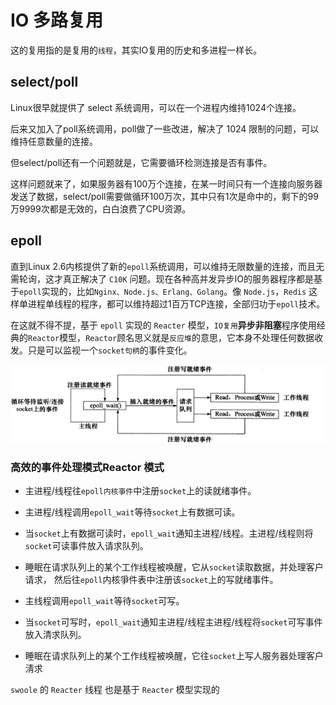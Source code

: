 # IO 多路复用

这的复用指的是复用的`线程`，其实IO复用的历史和多进程一样长。

## select/poll
Linux很早就提供了 select 系统调用，可以在一个进程内维持1024个连接。

后来又加入了poll系统调用，poll做了一些改进，解决了 1024 限制的问题，可以维持任意数量的连接。

但select/poll还有一个问题就是，它需要循环检测连接是否有事件。

这样问题就来了，如果服务器有100万个连接，在某一时间只有一个连接向服务器发送了数据，select/poll需要做循环100万次，其中只有1次是命中的，剩下的99万9999次都是无效的，白白浪费了CPU资源。
             
             
## epoll             
直到Linux 2.6内核提供了新的`epoll`系统调用，可以维持无限数量的连接，而且无需轮询，这才真正解决了 `C10K` 问题。现在各种高并发异步IO的服务器程序都是基于`epoll`实现的，比如`Nginx、Node.js、Erlang、Golang`。像 `Node.js`，`Redis` 这样单进程单线程的程序，都可以维持超过1百万TCP连接，全部归功于`epoll`技术。

在这就不得不提，基于 `epoll` 实现的 `Reacter` 模型，`IO复用`**异步非阻塞**程序使用经典的`Reactor`模型，`Reactor`顾名思义就是`反应堆`的意思，它本身不处理任何数据收发。只是可以监视一个`socket句柄`的事件变化。
                
![模型](../image/ready/eventloop.png)

### 高效的事件处理模式Reactor 模式    
            
- 主进程/线程往`epoll内核亊件`中注册`socket`上的读就绪亊件。

- 主进程/线程调用`epoll_wait`等待`socket`上有数据可读。

- 当`socket`上有数据可读时，`epoll_wait`通知主进程/线程。主进程/线程则将`socket`可读事件放入请求队列。

- 睡眠在请求队列上的某个工作线程被唤醒，它从`socket`读取数据，并处理客户请求， 然后往`epoll`内核爭件表中注册该`socket`上的写就绪事件。

- 主线程调用`epoll_wait`等待`socket`可写。

- 当`socket`可写时，`epoll_wait`通知主进程/线程主进程/线程将`socket`可写事件放入清求队列。

- 睡眠在请求队列上的某个工作线程被唤醒，它往`socket`上写人服务器处理客户淸求 

`swoole` 的 `Reacter` 线程 也是基于 `Reacter` 模型实现的
